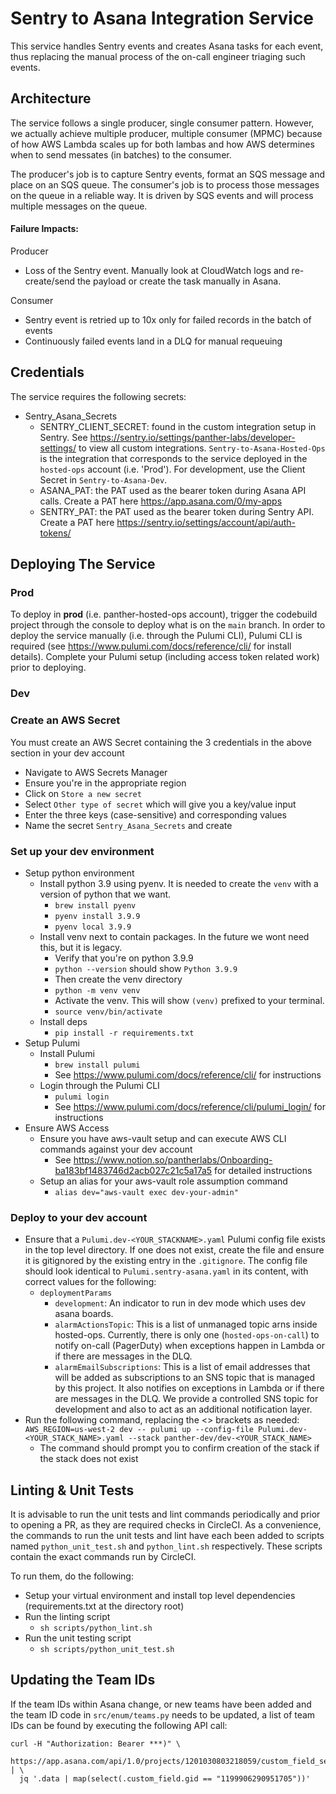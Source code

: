 # Sentry to Asana Integration Service

This service handles Sentry events and creates Asana tasks for each event, thus replacing
the manual process of the on-call engineer triaging such events.

## Architecture

The service follows a single producer, single consumer pattern. However, we actually achieve multiple producer, multiple consumer (MPMC)
because of how AWS Lambda scales up for both lambas and how AWS determines when to send messates (in batches) to the consumer.

The producer's job is to capture Sentry events, format an SQS message and place on an SQS queue. The consumer's job is to process those messages on the queue in a reliable way. It is driven by SQS events and will process multiple messages on the queue.

#### Failure Impacts:

Producer

- Loss of the Sentry event. Manually look at CloudWatch logs and re-create/send the payload or create the task manually in Asana.

Consumer

- Sentry event is retried up to 10x only for failed records in the batch of events
- Continuously failed events land in a DLQ for manual requeuing

## Credentials

The service requires the following secrets:

- Sentry_Asana_Secrets
  - SENTRY_CLIENT_SECRET: found in the custom integration setup in Sentry. See https://sentry.io/settings/panther-labs/developer-settings/ to view all custom integrations. `Sentry-to-Asana-Hosted-Ops` is the integration that corresponds to the service deployed in the `hosted-ops` account (i.e. 'Prod'). For development, use the Client Secret in `Sentry-to-Asana-Dev`.
  - ASANA_PAT: the PAT used as the bearer token during Asana API calls. Create a PAT here https://app.asana.com/0/my-apps
  - SENTRY_PAT: the PAT used as the bearer token during Sentry API. Create a PAT here https://sentry.io/settings/account/api/auth-tokens/

## Deploying The Service

### Prod

To deploy in **prod** (i.e. panther-hosted-ops account), trigger the codebuild project through the console to deploy what is on the `main` branch.
In order to deploy the service manually (i.e. through the Pulumi CLI), Pulumi CLI is required (see https://www.pulumi.com/docs/reference/cli/ for install details). Complete your Pulumi setup (including access token related work) prior to deploying.

### Dev

### Create an AWS Secret

You must create an AWS Secret containing the 3 credentials in the above section in your dev account

- Navigate to AWS Secrets Manager
- Ensure you're in the appropriate region
- Click on `Store a new secret`
- Select `Other type of secret` which will give you a key/value input
- Enter the three keys (case-sensitive) and corresponding values
- Name the secret `Sentry_Asana_Secrets` and create

### Set up your dev environment

- Setup python environment
  - Install python 3.9 using pyenv. It is needed to create the `venv` with a version of python that we want.
    - `brew install pyenv`
    - `pyenv install 3.9.9`
    - `pyenv local 3.9.9`
  - Install venv next to contain packages. In the future we wont need this, but it is legacy.
    - Verify that you're on python 3.9.9
    - `python --version` should show `Python 3.9.9`
    - Then create the venv directory
    - `python -m venv venv`
    - Activate the venv. This will show `(venv)` prefixed to your terminal.
    - `source venv/bin/activate`
  - Install deps
    - `pip install -r requirements.txt`
- Setup Pulumi
  - Install Pulumi
    - `brew install pulumi`
    - See https://www.pulumi.com/docs/reference/cli/ for instructions
  - Login through the Pulumi CLI
    - `pulumi login`
    - See https://www.pulumi.com/docs/reference/cli/pulumi_login/ for instructions
- Ensure AWS Access
  - Ensure you have aws-vault setup and can execute AWS CLI commands against your dev account
    - See https://www.notion.so/pantherlabs/Onboarding-ba183bf1483746d2acb027c21c5a17a5 for detailed instructions
  - Setup an alias for your aws-vault role assumption command
    - `alias dev="aws-vault exec dev-your-admin"`

### Deploy to your dev account

- Ensure that a `Pulumi.dev-<YOUR_STACKNAME>.yaml` Pulumi config file exists in the top level directory. If one does not exist, create the file and ensure it is gitignored by the existing entry in the `.gitignore`. The config file should look identical to `Pulumi.sentry-asana.yaml` in its content, with correct values for the following:
  - `deploymentParams`
    - `development`: An indicator to run in dev mode which uses dev asana boards.
    - `alarmActionsTopic`: This is a list of unmanaged topic arns inside hosted-ops. Currently, there is only one (`hosted-ops-on-call`) to notify on-call (PagerDuty) when exceptions happen in Lambda or if there are messages in the DLQ.
    - `alarmEmailSubscriptions`: This is a list of email addresses that will be added as subscriptions to an SNS topic that is managed by this project. It also notifies on exceptions in Lambda or if there are messages in the DLQ. We provide a controlled SNS topic for development and also to act as an additional notification layer.
- Run the following command, replacing the <> brackets as needed: `AWS_REGION=us-west-2 dev -- pulumi up --config-file Pulumi.dev-<YOUR_STACK_NAME>.yaml --stack panther-dev/dev-<YOUR_STACK_NAME>`
  - The command should prompt you to confirm creation of the stack if the stack does not exist

## Linting & Unit Tests

It is advisable to run the unit tests and lint commands periodically and prior to opening a PR, as they are required checks in CircleCI. As a convenience, the commands to run the unit tests and lint have each been added to scripts named `python_unit_test.sh` and `python_lint.sh` respectively. These scripts contain the exact commands run by CircleCI.

To run them, do the following:

- Setup your virtual environment and install top level dependencies (requirements.txt at the directory root)
- Run the linting script
  - `sh scripts/python_lint.sh`
- Run the unit testing script
  - `sh scripts/python_unit_test.sh`

## Updating the Team IDs

If the team IDs within Asana change, or new teams have been added and the team ID code in `src/enum/teams.py` needs to be updated, a list of team IDs can be found by executing the following API call:

```
curl -H "Authorization: Bearer ***)" \
  https://app.asana.com/api/1.0/projects/1201030803218059/custom_field_settings | \
  jq '.data | map(select(.custom_field.gid == "1199906290951705"))'
```
